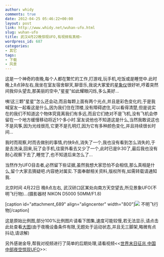 ```yaml
---
author: whidy
comments: true
date: 2012-04-25 05:46:22+00:00
layout: post
link: http://www.whidy.net/wuhan-ufo.html
slug: wuhan-ufo
title: 武汉4月22晚惊现UFO,有视频有真相~
wordpress_id: 687
categories:
- 其它
tags:
- 下载
- 风景
---
```


这是一个神奇的夜晚,每个人都在繁忙的工作,打游戏,玩手机,吃饭或是睡觉中.此时晚上8点钟左右,我坐在室友宿舍聊天,聊音乐,我说大冢爱的[星象仪](/ai-otsuka-chinese-edition.html)很好听,哼着突然间我仰头望去,那美丽的空中,"星星"如此耀眼闪烁,多么美好...

咦!这三颗"星星"怎么还会动,而且每颗上面有两个光点,并且是彩色变化的,于是我喊室友一起看这是什么,因为我们住在顶楼,没有障碍遮住,可以看得清楚,但是说实在的我们不知道这个物体究竟离我们有多远,而且它们绝对不是飞机,没有飞机会停留在一个地方缓慢移动将近1个多小时.室友说他也不知道这是什么,当然我敢说这也不是风筝,因为光线很亮,它更不是孔明灯,因为它有多种颜色变化,并且持续很长时间...

我时而观察,时而去做别的事情,约快9点,消失了一个,我也没有看到怎么消失的,于是去洗澡,回来,玩了会手机,往窗外看去又少了一个,此时已是9:30了,最后我也没有耐心观察下去了,睡觉了,也不知道后来怎么了...

当然作为UFO目击者,必然留下些证据,虽然我想大家恐怕不会相信,那么真相是什么,留个大家去猜疑吧.内容绝对属实.下面奉献相关资料,版权所有,如需转载请通知我.

北京时间 4月22日 晚8点左右, 武汉硚口区某处向南方天空望去,所见景象UFO(不明飞行物)...(摄影器材 NIKON D5000 50MM/F1.8)

[caption id="attachment_689" align="aligncenter" width="800"][![](/wp-content/uploads/2012/04/ufo-01.jpg)](/wp-content/uploads/2012/04/ufo-01.jpg) 不明飞行物[/caption]

这是原始比例图,部分100%比例图片请看下图集,速度可能较慢,若无法显示,请点击此处查看[大图](https://skydrive.live.com/redir.aspx?cid=6bac6bd5babf7270&resid=6BAC6BD5BABF7270!269&parid=6BAC6BD5BABF7270!252)(由于夜晚设备条件有限,无题处于运动状态,并且无三脚架,略微有点抖动,请谅解)



另外感谢金导,帮我对视频进行了简单的后期处理,请看视频<<[世界末日征兆 中国中部夜空惊现UFO](http://v.youku.com/v_show/id_XMzg2NzQwNDEy.html)>>:<!-- more -->

